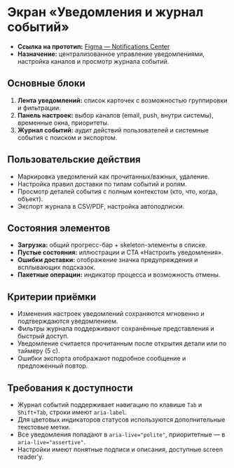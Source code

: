 # Экран «Уведомления и журнал событий»

- **Ссылка на прототип:** [Figma — Notifications Center](https://www.figma.com/file/CRM-frontend/Notifications?node-id=7%3A15)
- **Назначение:** централизованное управление уведомлениями, настройка каналов и просмотр журнала событий.

## Основные блоки
1. **Лента уведомлений:** список карточек с возможностью группировки и фильтрации.
2. **Панель настроек:** выбор каналов (email, push, внутри системы), временные окна, приоритеты.
3. **Журнал событий:** аудит действий пользователей и системные события с поиском и экспортом.

## Пользовательские действия
- Маркировка уведомлений как прочитанных/важных, удаление.
- Настройка правил доставки по типам событий и ролям.
- Просмотр деталей события с полным контекстом (кто, что, когда, объект).
- Экспорт журнала в CSV/PDF, настройка автоподписки.

## Состояния элементов
- **Загрузка:** общий прогресс-бар + skeleton-элементы в списке.
- **Пустые состояния:** иллюстрации и CTA «Настроить уведомления».
- **Ошибки доставки:** отображение значка предупреждения и всплывающих подсказок.
- **Пакетные операции:** индикатор процесса и возможность отмены.

## Критерии приёмки
- Изменения настроек уведомлений сохраняются мгновенно и подтверждаются уведомлением.
- Фильтры журнала поддерживают сохранённые представления и быстрый доступ.
- Уведомление считается прочитанным после открытия детали или по таймеру (5 с).
- Ошибки экспорта отображают подробное сообщение и предложенный повтор.

## Требования к доступности
- Журнал событий поддерживает навигацию по клавише `Tab` и `Shift+Tab`, строки имеют `aria-label`.
- Для цветовых индикаторов статусов используются дополнительные текстовые метки.
- Все уведомления попадают в `aria-live="polite"`, приоритетные — в `aria-live="assertive"`.
- Настройки имеют понятные подписи и описания, доступные screen reader'у.
